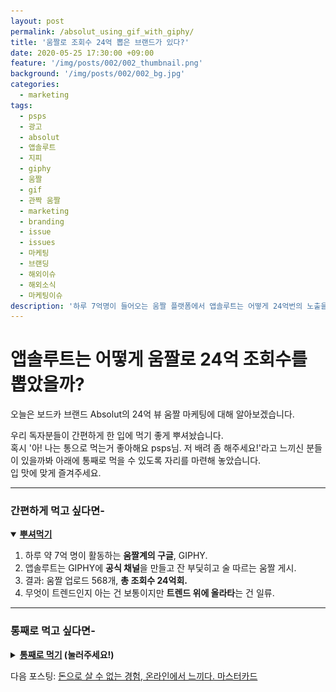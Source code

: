 ```yaml
---
layout: post
permalink: /absolut_using_gif_with_giphy/
title: '움짤로 조회수 24억 뽑은 브랜드가 있다?'
date: 2020-05-25 17:30:00 +09:00
feature: '/img/posts/002/002_thumbnail.png'
background: '/img/posts/002/002_bg.jpg'
categories:
  - marketing
tags:
  - psps
  - 광고
  - absolut
  - 앱솔루트
  - 지피
  - giphy
  - 움짤
  - gif
  - 관짝 움짤
  - marketing
  - branding
  - issue
  - issues
  - 마케팅
  - 브랜딩
  - 해외이슈
  - 해외소식
  - 마케팅이슈
description: '하루 7억명이 들어오는 움짤 플랫폼에서 앱솔루트는 어떻게 24억번의 노출을 만들었을까?'
---
```

# 앱솔루트는 어떻게 움짤로 24억 조회수를 뽑았을까?
오늘은 보드카 브랜드 Absolut의 24억 뷰 움짤 마케팅에 대해 알아보겠습니다.

우리 독자분들이 간편하게 한 입에 먹기 좋게 뿌셔놨습니다.<br>
혹시 '아! 나는 통으로 먹는거 좋아해요 psps님. 저 배려 좀 해주세요!'라고 느끼신 분들이 있을까봐 아래에 통째로 먹을 수 있도록 자리를 마련해 놓았습니다.<br>
입 맛에 맞게 즐겨주세요.
<hr class = 'hr_img'>

### 간편하게 먹고 싶다면-

<details open>
<summary><strong><u>뿌셔먹기</u></strong></summary>
<div markdown = "1">

1. 하루 약 7억 명이 활동하는 **움짤계의 구글**, GIPHY.
2. 앱솔루트는 GIPHY에 **공식 채널**을 만들고 잔 부딫히고 술 따르는 움짤 게시.
3. 결과: 움짤 업로드 568개, **총 조회수 24억회.**
4. 무엇이 트렌드인지 아는 건 보통이지만 **트렌드 위에 올라타**는 건 일류.

</div>
</details>
<hr class = 'hr_img'>

### 통째로 먹고 싶다면-

<details>
<summary><strong><u>통째로 먹기</u> (눌러주세요!)</strong></summary>
<div markdown = "1">
<br>

## 관짝 소년단

<img src = '/img/posts/002/coffinmeme.gif' class = 'img_center' alt = '관짝소년단'>
멀쩡히 차려 입은 남자들이 관을 어깨에 이고 어깨춤을 추는 장면 본 적 있죠? 유튜브를 보는 사람이라면 누구나 알고 있을, 최근 폭발적으로 인기가 올라 화려한 조명이 관짝소년단을 감싸고 있습니다. showbiz360 라이브 쇼에도 나가 춤솜씨를 뽐냈죠. 일반 장례식과는 다른 가나의 장례문화가 유튜브를 통해 알려지게 되면서 여러 크리에이터들이 오리지널 영상을 편집해 콘텐츠가 망했거나 망신스러운 장면에 집어넣어 재미를 더하는 밈으로 새로 태어났습니다.

"영상으로만 있는 관짝 소년단의 영상을 친구들과 대화할 때 중간에 쓸 짤로 쓸 수는 없을까? 스크린샷으로 하자니 느낌이 안 살아... 하이라이트 부분만 클립으로 만들어서 친구들하고 빠르게 공유하고 싶다". 여기서 니즈를 발견하고 만들어진 게 **GIPHY**.

## 움짤계의 구글, 지피(GIPHY)

2013년 창립되서 현재 **하루 이용자 약 7억명**에 달하고 facebook, twitter, instagram, watsapp 등의 sns에서 움짤을 검색하는 기능이 모두 giphy와 연결되어 있습니다. 7년 만에 대규모 움짤 데이터베이스 회사가 된 것이죠.

얼마나 많냐고요?

하루 10,000,000,000. 무려 100억개의 움짤이 유저들 사이에서 움직인다고 하니 어마무시합니다.

하루 이용자 7억명이라니 엄청난 숫자가 아닐 수가 없는데 이 정도 규모의 잠재 고객이 있는 플랫폼은 매력적이지 않을 수가 없습니다. 온갖 인터넷에 유행하는 gif파일이 이 곳에 올라와 있어 gif계의 구글이라는 별명도 있죠. 움짤에 뭐이리 사람들이 모일까 하는 궁금증이 생기실 텐데요. **외국의 움짤은 우리나라 카톡의 이모티콘과 같습니다.**
<iframe src="https://giphy.com/embed/LoGh1t5iGxFOE" width="480" height="336" frameBorder="0" class="giphy-embed img_center" allowFullScreen></iframe><p class = 'gif_text_center'><a href="https://giphy.com/gifs/bert-meme-LoGh1t5iGxFOE" alt = '놀라는 인형'></a></p>

> *그런단 말이지..?*

이모티콘만 있으면 대화가 가능한 것처럼 외국에선 움짤이 그 역할을 하죠. 하지만 움짤이든 이모티콘이든 쓰일려면 재밌거나 생활 속 대화에 어울려야 한다는 공통점이 있습니다. 이런 조건을 만족해 **움짤로 24억 명에게 다가간** 브랜드가 있습니다. 보드카 브랜드 중 가장 잘 알려진 앱솔루트가 그 주인공.

![앱솔루트 콜라보 사진](/img/posts/002/absol_collabo.png)

## 앱솔루트는 지피를 어떻게 활용했나?

앱솔루트는 움짤들이 'person to person', 사람들 간의 공유는 있지만 'brand to person', 브랜드와 공유하는 움짤은 없다는 것을 깨닫고는 2015년부터 GIPHY에 공식 채널을 개설했습니다.
<iframe src="https://giphy.com/embed/l3q2SYm3FEki7ncm4" width="240" height="240" frameBorder="0" class="giphy-embed gif_inline" allowFullScreen></iframe><p><a href="https://giphy.com/gifs/absolutvodka-drink-weekend-l3q2SYm3FEki7ncm4"></a></p>
<iframe src="https://giphy.com/embed/xT1XGM76qGzTcJOZgI" width="240" height="240" frameBorder="0" class="giphy-embed" allowFullScreen></iframe><p><a href="https://giphy.com/gifs/absolutvodka-drink-vodka-cocktail-xT1XGM76qGzTcJOZgI"></a></p><br>
2018년에 'Never Gonna GIF You Up'이라는 광고를 통해 2018년 칸 광고제에서 은 사자상을 수상했습니다. 2.4억명의 조회수를 챙긴 것은 물론 gif를 보고 구매 의도를 가진 고객들의 수가 16% 증가했죠.

[absolut 공식 giphy 채널](https://giphy.com/absolutvodka)

움짤로 이목을 끈 브랜드는 앱솔루트 뿐만이 아닙니다. 미드 'Crazy Rich Asian'의 Niko Santos는 지피 스튜디오에서 드라마 홍보를 위한 움짤을 만들기도 했습니다. 또한 2020년 미 대선 후보였던 엘리자베스 워런은 캠페인 기간 중 움짤을 giphy에 게시해 그녀의 많은 팔로워들에게 다가가기도 했죠.

<hr class='hr_img'>

## 마무리

예술가, 디자이너, 음악가들과 콜라보하며 기똥차게 프로모션하는 앱솔루트입니다. 예술가들과 콜라보레이션하는 횟수가 요즘 브랜드들 사이에서 자주 보이죠. 이전에는 브랜드x 브랜드 였다면 지금은 브랜드 x 인플루언서로 변한게 차이점이겠네요. 콜라보가 자주 보이는 만큼 차별화된 신선한 콜라보, 시너지가 나는 콜라보를 해야겠죠. 브랜드들은 협업을 위한 트렌드 파악에 힘 좀 많이 줘야겠습니다.

무엇이 트렌드인지 아는 것은 누구나 할 수 있습니다. 그러나 트렌드 위에 올라타는 것은 일류만 할 수 있어 보입니다.

지금까지, 세상 마케팅 이슈를 뿌시고 다니는 PSPS였습니다.
</div>
</details>

다음 포스팅: [돈으로 살 수 없는 경험, 온라인에서 느끼다. 마스터카드](/mastercard_priceless)

